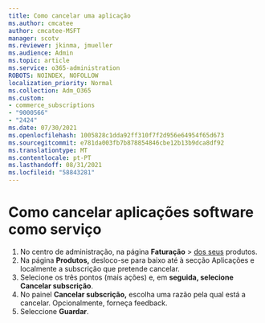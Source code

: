 ```yaml
---
title: Como cancelar uma aplicação
ms.author: cmcatee
author: cmcatee-MSFT
manager: scotv
ms.reviewer: jkinma, jmueller
ms.audience: Admin
ms.topic: article
ms.service: o365-administration
ROBOTS: NOINDEX, NOFOLLOW
localization_priority: Normal
ms.collection: Adm_O365
ms.custom:
- commerce_subscriptions
- "9000566"
- "2424"
ms.date: 07/30/2021
ms.openlocfilehash: 1005828c1dda92ff310f7f2d956e64954f65d673
ms.sourcegitcommit: e781da003fb7b878854846cbe12b13b9dca8df92
ms.translationtype: MT
ms.contentlocale: pt-PT
ms.lasthandoff: 08/31/2021
ms.locfileid: "58843281"
---
```

# <a name="how-to-cancel-software-as-a-service-apps"></a>Como cancelar aplicações software como serviço

1. No centro de administração, na página **Faturação**  >  [dos seus](https://go.microsoft.com/fwlink/p/?linkid=842054) produtos.
2. Na página **Produtos,** desloco-se para baixo até à secção Aplicações e localmente a subscrição que pretende cancelar.  
3. Selecione os três pontos (mais ações) e, em **seguida, selecione Cancelar subscrição**.
4. No painel **Cancelar subscrição,** escolha uma razão pela qual está a cancelar. Opcionalmente, forneça feedback.
5. Seleccione **Guardar**.